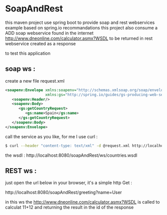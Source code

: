 # SoapAndRest

this maven project use spring boot to provide soap and rest webservices example based on spring.io recommandations 
this project also consume a ADD soap webservice found in the internet http://www.dneonline.com/calculator.asmx?WSDL 
to be returned in rest webservice created as a response

to test this application

## soap ws : 

create a new file request.xml

```xml
<soapenv:Envelope xmlns:soapenv="http://schemas.xmlsoap.org/soap/envelope/"
				  xmlns:gs="http://spring.io/guides/gs-producing-web-service">
   <soapenv:Header/>
   <soapenv:Body>
      <gs:getCountryRequest>
         <gs:name>Spain</gs:name>
      </gs:getCountryRequest>
   </soapenv:Body>
</soapenv:Envelope>
```
call the service as you like, for me I use curl :

```sh
$ curl --header "content-type: text/xml" -d @request.xml http://localhost:8080/soapAndRest/ws
```

the wsdl : http://localhost:8080/soapAndRest/ws/countries.wsdl

## REST ws :

just open the url below in your browser, it's a simple http Get :

http://localhost:8080/soapAndRest/greeting?name=User

in this ws the http://www.dneonline.com/calculator.asmx?WSDL is called to calculat 11+12 and returning the result in the id of the response
